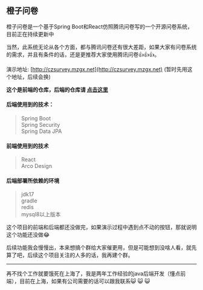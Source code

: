 ## 橙子问卷

橙子问卷是一个基于Spring Boot和React仿照腾讯问卷写的一个开源问卷系统，目前正在持续更新中

当然，此系统无论从各个方面，都与腾讯问卷还有很大差距，如果大家有问卷系统的需求，并且有条件的话，还是更推荐大家使用腾讯问卷👍👍👍。

演示地址: [http://czsurvey.mzgx.net](http://czsurvey.mzgx.net) (暂时先用这个地址，后续会换)

**这个是前端的仓库，后端的仓库请 [点击这里](https://gitee.com/xx-i/czsurvey-ui)**

#### 后端使用到的技术：
> Spring Boot  
> Spring Security  
> Spring Data JPA

#### 前端使用到的技术

> React  
> Arco Design

#### 后端部署所依赖的环境
> jdk17  
> gradle  
> redis  
> mysql8以上版本


这个项目的前端和后端都还没做完，如果演示过程中遇到点不动的按钮，那就说明这个功能还没做😂


后续功能我会慢慢出，本来想搞个群给大家催更用，但是可能想到没啥人看，就先算了吧，后续这个项目关注的人多的话，我再建个群。


---
再不找个工作就要饿死在上海了，我是两年工作经验的java后端开发（懂点前端），目前在上海，如果有公司需要的话可以跟我联系😺 😺 😺 